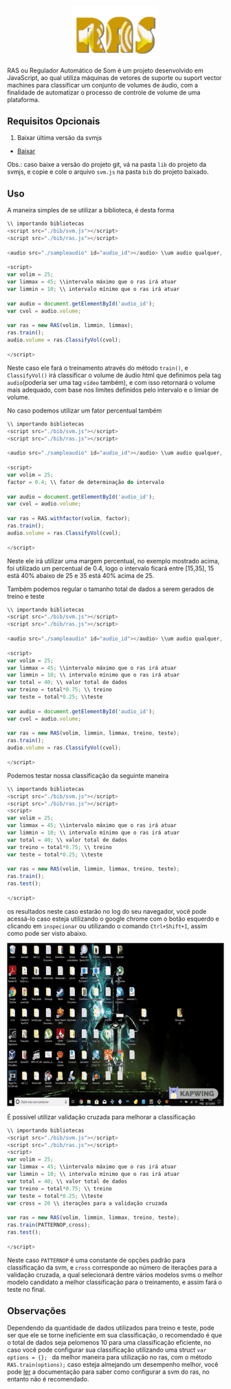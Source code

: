 <p align="center"> 
  <img src="raslogo.png" width="200px"></img>
</p>

RAS ou Regulador Automático de Som é um projeto desenvolvido em JavaScript, ao qual utiliza máquinas de vetores de suporte ou suport vector machines para classificar um conjunto de volumes de áudio, com a finalidade de automatizar o processo de controle de volume de uma plataforma.

## Requisitos Opcionais

1. Baixar última versão da svmjs
 - [Baixar](https://github.com/karpathy/svmjs)

Obs.: caso baixe a versão do projeto git, vá na pasta ```lib``` do projeto da svmjs, e copie e cole o arquivo ```svm.js``` na pasta ```bib``` do projeto baixado.

## Uso

A maneira simples de se utilizar a biblioteca, é desta forma

```javascript
\\ importando bibliotecas
<script src="./bib/svm.js"></script>
<script src="./bib/ras.js"></script>

<audio src="./sampleaudio" id="audio_id"></audio> \\um audio qualquer, para video também funciona

<script>
var volim = 25;
var limmax = 45; \\intervalo máximo que o ras irá atuar
var limmin = 10; \\ intervalo mínimo que o ras irá atuar

var audio = document.getElementById('audio_id');
var cvol = audio.volume;

var ras = new RAS(volim, limmin, limmax);
ras.train();
audio.volume = ras.ClassifyVol(cvol);

</script>
```

Neste caso ele fará o treinamento através do método ```train()```, e ```ClassifyVol()``` irá classificar o volume de áudio html que definimos pela tag ```audio```(poderia ser uma tag ```vídeo``` também), e com isso retornará o volume mais adequado, com base nos limites definidos pelo intervalo e o limiar de volume.

No caso podemos utilizar um fator percentual também

```javascript
\\ importando bibliotecas
<script src="./bib/svm.js"></script>
<script src="./bib/ras.js"></script>

<audio src="./sampleaudio" id="audio_id"></audio> \\um audio qualquer, para vídeo também funciona

<script>
var volim = 25;
factor = 0.4; \\ fator de determinação do intervalo

var audio = document.getElementById('audio_id');
var cvol = audio.volume;

var ras = RAS.withfactor(volim, factor);
ras.train();
audio.volume = ras.ClassifyVol(cvol);

</script>
```
Neste ele irá utilizar uma margem percentual, no exemplo mostrado acima, foi utilizado um percentual de 0.4, logo o intervalo ficará entre [15,35], 15 está 40% abaixo de 25 e 35 está 40% acima de 25.

Também podemos regular o tamanho total de dados a serem gerados de treino e teste

```javascript
\\ importando bibliotecas
<script src="./bib/svm.js"></script>
<script src="./bib/ras.js"></script>

<audio src="./sampleaudio" id="audio_id"></audio> \\um audio qualquer, para video também funciona

<script>
var volim = 25;
var limmax = 45; \\intervalo máximo que o ras irá atuar
var limmin = 10; \\ intervalo mínimo que o ras irá atuar
var total = 40; \\ valor total de dados
var treino = total*0.75; \\ treino
var teste = total*0.25; \\teste

var audio = document.getElementById('audio_id');
var cvol = audio.volume;

var ras = new RAS(volim, limmin, limmax, treino, teste);
ras.train();
audio.volume = ras.ClassifyVol(cvol);

</script>
```

Podemos testar nossa classificação da seguinte maneira

```javascript
\\ importando bibliotecas
<script src="./bib/svm.js"></script>
<script src="./bib/ras.js"></script>
<script>
var volim = 25;
var limmax = 45; \\intervalo máximo que o ras irá atuar
var limmin = 10; \\ intervalo mínimo que o ras irá atuar
var total = 40; \\ valor total de dados
var treino = total*0.75; \\ treino
var teste = total*0.25; \\teste

var ras = new RAS(volim, limmin, limmax, treino, teste);
ras.train();
ras.test();

</script>
```

os resultados neste caso estarão no log do seu navegador, você pode acessá-lo caso esteja utilizando o google chrome com o botão esquerdo e clicando em ```inspecionar``` ou utilizando o comando ```Ctrl+Shift+I```, assim como pode ser visto abaixo.

![](rastut.gif)

É possível utilizar validação cruzada para melhorar a classificação

```javascript
\\ importando bibliotecas
<script src="./bib/svm.js"></script>
<script src="./bib/ras.js"></script>
<script>
var volim = 25;
var limmax = 45; \\intervalo máximo que o ras irá atuar
var limmin = 10; \\ intervalo mínimo que o ras irá atuar
var total = 40; \\ valor total de dados
var treino = total*0.75; \\ treino
var teste = total*0.25; \\teste
var cross = 20 \\ iterações para a validação cruzada

var ras = new RAS(volim, limmin, limmax, treino, teste);
ras.train(PATTERNOP,cross);
ras.test();

</script>
```
Neste caso ```PATTERNOP``` é uma constante de opções padrão para classificação da svm, e ```cross``` corresponde ao número de iterações para a validação cruzada, a qual selecionará dentre vários modelos svms o melhor modelo candidato a melhor classificação para o treinamento, e assim fará o teste no final. 

## Observações

Dependendo da quantidade de dados utilizados para treino e teste, pode ser que ele se torne ineficiente em sua classificação, o recomendado é que o total de dados seja pelomenos 10 para uma classificação eficiente, no caso você pode configurar sua classificação utilizando uma struct ```var options = {}; ``` da melhor maneira para utilização no ras, com o método ```RAS.train(options);``` caso esteja almejando um desempenho melhor, você pode [ler](https://github.com/karpathy/svmjs) a documentação para saber como configurar a svm do ras, no entanto não é recomendado. 